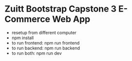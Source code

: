 # Zuitt Bootstrap Capstone 3 E-Commerce Web App

<!-- - setup
- install tailwind css and npm init -y
- npm i nodemon multer mongoose jsonwebtoken express-formidable express-async-handler express dotenv cors cookie-parser concurrently bcryptjs
- inside frontend folder
- npm i slick-carousel react-slick react-toastify react-router react-router-dom react-redux react-icons apexcharts react-apexcharts moment flowbite axios @reduxjs/toolkit @paypal/react-paypal-js -->


- resetup from different computer
- npm install
- to run frontend: npm run frontend
- to run backend: npm run backend
- to run both: npm run dev